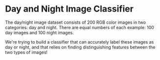 # Day and Night Image Classifier

The day/night image dataset consists of 200 RGB color images in two categories: day and night. There are equal numbers of each example: 100 day images and 100 night images.

We're trying to build a classifier that can accurately label these images as day or night, and that relies on finding distinguishing features between the two types of images!
